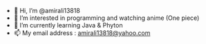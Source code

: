 - 👋 Hi, I’m @amirali13818
- 👀 I’m interested in programming and watching anime (One piece)
- 🌱 I’m currently learning Java & Phyton
- 📫 My email address : amirali13818@yahoo.com

<!---
amirali13818/amirali13818 is a ✨ special ✨ repository because its `README.md` (this file) appears on your GitHub profile.
You can click the Preview link to take a look at your changes.
--->
